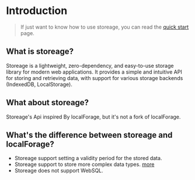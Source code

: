 # Introduction

> If just want to know how to use storeage, you can read the [quick start](/introduction/quick-start) page.

## What is storeage?

Storeage is a lightweight, zero-dependency, and easy-to-use storage library for modern web applications. It provides a simple and intuitive API for storing and retrieving data, with support for various storage backends (IndexedDB, LocalStorage).

## What about storeage?

Storeage's Api inspired By localForage, but it's not a fork of localForage.

## What's the difference between storeage and localForage?

- Storeage support setting a validity period for the stored data.
- Storeage support to store more complex data types. [more](/introduction/supported-data-types)
- Storeage does not support WebSQL.
